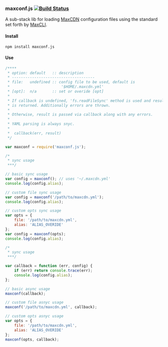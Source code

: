 ### maxconf.js [![Build Status](https://travis-ci.org/MaxCDN/maxconf.js.svg)](https://travis-ci.org/MaxCDN/maxconf.js)

A sub-stack lib for loading [MaxCDN](http://www.maxcdn.com/) configuration files using the standard set forth by [MaxCLI](https://github.com/MaxCDN/maxcli).

#### Install

```
npm install maxconf.js
```

#### Use

```javascript
/****
 * option: default   :: description
 * -------------------------------------
 * file:   undefined :: config file to be used, default is
 *                       '$HOME/.maxcdn.yml'
 * [opt]:  n/a       :: set or overide [opt]
 *
 * If callback is undefined, 'fs.readFileSync' method is used and result
 * is returned. Additionally errors are thrown.
 *
 * Otherwise, result is passed via callback along with any errors.
 *
 * YAML parsing is always snyc.
 *
 *  callback(err, result)
 */

var maxconf = require('maxconf.js');

/*
 * sync usage
 ***/

// basic sync usage
var config = maxconf(); // uses '~/.maxcdn.yml'
console.log(config.alias);

// custom file sync usage
var config = maxconf('/path/to/maxcdn.yml');
console.log(config.alias);

// custom opts sync usage
var opts = {
    file: '/path/to/maxcdn.yml',
    alias: 'ALIAS_OVERIDE'
};
var config = maxconf(opts);
console.log(config.alias);

/*
 * sync usage
 ***/

var callback = function (err, config) {
    if (err) return console.trace(err);
    console.log(config.alias);
};

// basic async usage
maxconf(callback);

// custom file asnyc usage
maxconf('/path/to/maxcdn.yml', callback);

// custom opts asnyc usage
var opts = {
    file: '/path/to/maxcdn.yml',
    alias: 'ALIAS_OVERIDE'
};
maxconf(opts, callback);

```
